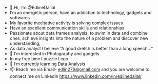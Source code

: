 - 👋 Hi, I’m @EdlineDallal
- I’m an energetic person, have an addiction to technology, gadgets and softwares
- My favorite meditative activity is solving complex issues
- Have an excellent communication skills and relationships
- Passionate about data frames analysis, to swim in data and combine ones, achieve insights into the nature of a problem and discover new understanding, 
- As data analyst I believe “A good sketch is better than a long speech…”
- 👀 I’m interested in Photography and gadgets
- In my free time I puzzle Lego
- 🌱 I’m currently learning Data Analysis
- 📫 Reach me via Email- edlin276@gmail.com and you are welcome to connect me on LinkedIn https://www.linkedin.com/in/edlinedallal/

<!---
EdlineDallal/EdlineDallal is a ✨ special ✨ repository because its `README.md` (this file) appears on your GitHub profile.
You can click the Preview link to take a look at your changes.
--->
